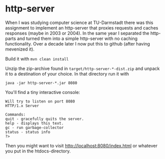 # http-server
When I was studying computer science at TU-Darmstadt there was this assignment to implement an http-server that proxies requests and caches responses (maybe in 2003 or 2004). In the same year I separated the http-parts and turned them into a simple http-server with no caching functionality. Over a decade later I now put this to github (after having mevenized it).


Build it with
`mvn clean install`

Unzip the zip-archive found in `target/http-server-*-dist.zip` and unpack it to a destination of your choice. In that directory run it with

`java -jar http-server-*.jar 8080`

You'll find a tiny interactive console:


	Will try to listen on port 8080
	HTTP/1.x Server
	
	Commands:
	quit - gracefully quits the server.
	help - displays this text.
	gc - run garbage-collector
	status - status info
	?>


Then you might want to visit [http://localhost:8080/index.html](http://localhost:8080/index.html) or whatever you put in the htdocs-directory.

